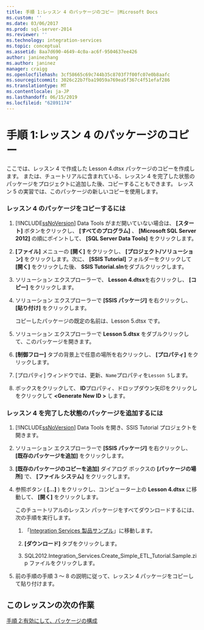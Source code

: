 ```yaml
---
title: 手順 1:レッスン 4 のパッケージのコピー |Microsoft Docs
ms.custom: ''
ms.date: 03/06/2017
ms.prod: sql-server-2014
ms.reviewer: ''
ms.technology: integration-services
ms.topic: conceptual
ms.assetid: 8aa7d690-4649-4c0a-ac6f-9504637ee426
author: janinezhang
ms.author: janinez
manager: craigg
ms.openlocfilehash: 3cf58665c69c744b35c8703f7f00fc07e0b8aafc
ms.sourcegitcommit: 3026c22b7fba19059a769ea5f367c4f51efaf286
ms.translationtype: MT
ms.contentlocale: ja-JP
ms.lasthandoff: 06/15/2019
ms.locfileid: "62891174"
---
```

# <a name="step-1-copying-the-lesson-4-package"></a>手順 1:レッスン 4 のパッケージのコピー
  ここでは、レッスン 4 で作成した Lesson 4.dtsx パッケージのコピーを作成します。 または、チュートリアルに含まれている、レッスン 4 を完了した状態のパッケージをプロジェクトに追加した後、コピーすることもできます。 レッスン 5 の実習では、このパッケージの新しいコピーを使用します。  
  
### <a name="to-copy-the-lesson-4-package"></a>レッスン 4 のパッケージをコピーするには  
  
1.  [!INCLUDE[ssNoVersion](../includes/ssnoversion-md.md)] Data Tools がまだ開いていない場合は、 **[スタート]** ボタンをクリックし、 **[すべてのプログラム]** 、 **[Microsoft SQL Server 2012]** の順にポイントして、 **[SQL Server Data Tools]** をクリックします。  
  
2.  **[ファイル]** メニューの **[開く]** をクリックし、 **[プロジェクト/ソリューション]** をクリックします。次に、 **[SSIS Tutorial]** フォルダーをクリックして **[開く]** をクリックした後、 **SSIS Tutorial.sln**をダブルクリックします。  
  
3.  ソリューション エクスプローラーで、 **Lesson 4.dtsx**を右クリックし、 **[コピー]** をクリックします。  
  
4.  ソリューション エクスプローラーで **[SSIS パッケージ]** を右クリックし、 **[貼り付け]** をクリックします。  
  
     コピーしたパッケージの既定の名前は、Lesson 5.dtsx です。  
  
5.  ソリューション エクスプローラーで **Lesson 5.dtsx** をダブルクリックして、このパッケージを開きます。  
  
6.  **[制御フロー]** タブの背景上で任意の場所を右クリックし、 **[プロパティ]** をクリックします。  
  
7.  [プロパティ] ウィンドウでは、更新、`Name`プロパティを`Lesson 5`します。  
  
8.  ボックスをクリックして、 **ID**プロパティ、ドロップダウン矢印をクリックしをクリックして **\<Generate New ID >** します。  
  
### <a name="to-add-the-completed-lesson-4-package"></a>レッスン 4 を完了した状態のパッケージを追加するには  
  
1.  [!INCLUDE[ssNoVersion](../includes/ssnoversion-md.md)] Data Tools を開き、SSIS Tutorial プロジェクトを開きます。  
  
2.  ソリューション エクスプローラーで **[SSIS パッケージ]** を右クリックし、 **[既存のパッケージを追加]** をクリックします。  
  
3.  **[既存のパッケージのコピーを追加]** ダイアログ ボックスの **[パッケージの場所]** で、 **[ファイル システム]** をクリックします。  
  
4.  参照ボタン ( **[…]** ) をクリックし、コンピューター上の **Lesson 4.dtsx** に移動して、 **[開く]** をクリックします。  
  
     このチュートリアルのレッスン パッケージをすべてダウンロードするには、次の手順を実行します。  
  
    1.  「[Integration Services 製品サンプル](https://go.microsoft.com/fwlink/?LinkId=275027)」に移動します。  
  
    2.  **[ダウンロード]** タブをクリックします。  
  
    3.  SQL2012.Integration_Services.Create_Simple_ETL_Tutorial.Sample.zip ファイルをクリックします。  
  
5.  前の手順の手順 3 ～ 8 の説明に従って、レッスン 4 パッケージをコピーして貼り付けます。  
  
## <a name="next-task-in-lesson"></a>このレッスンの次の作業  
 [手順 2:有効にして、パッケージの構成](lesson-5-2-enabling-and-configuring-package-configurations.md)  
  
  
